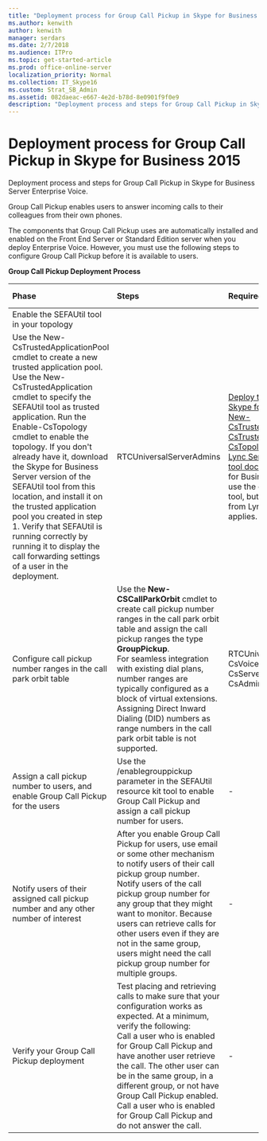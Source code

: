 ```yaml
---
title: "Deployment process for Group Call Pickup in Skype for Business 2015"
ms.author: kenwith
author: kenwith
manager: serdars
ms.date: 2/7/2018
ms.audience: ITPro
ms.topic: get-started-article
ms.prod: office-online-server
localization_priority: Normal
ms.collection: IT_Skype16
ms.custom: Strat_SB_Admin
ms.assetid: 082daeac-e667-4e2d-b78d-8e0901f9f0e9
description: "Deployment process and steps for Group Call Pickup in Skype for Business Server Enterprise Voice."
---
```


# Deployment process for Group Call Pickup in Skype for Business 2015
 
Deployment process and steps for Group Call Pickup in Skype for Business Server Enterprise Voice.
  
Group Call Pickup enables users to answer incoming calls to their colleagues from their own phones. 
  
 The components that Group Call Pickup uses are automatically installed and enabled on the Front End Server or Standard Edition server when you deploy Enterprise Voice. However, you must use the following steps to configure Group Call Pickup before it is available to users.
  
**Group Call Pickup Deployment Process**

|**Phase**|**Steps**|**Required groups and roles**|**Deployment documentation**|
|:-----|:-----|:-----|:-----|
|Enable the SEFAUtil tool in your topology  <br/> |
Use the New-CsTrustedApplicationPool  cmdlet to create a new trusted application pool. Use the New-CsTrustedApplication  cmdlet to specify the SEFAUtil tool as trusted application. Run the Enable-CsTopology  cmdlet to enable the topology. If you don't already have it, download the Skype for Business Server version of the SEFAUtil tool from this location, and install it on the trusted application pool you created in step 1. Verify that SEFAUtil is running correctly by running it to display the call forwarding settings of a user in the deployment. |RTCUniversalServerAdmins  <br/> |[Deploy the SEFAUtil tool in Skype for Business 2015](deploy-the-sefautil-tool.md) <br/> [New-CsTrustedApplicationPool](../../manage/management-shell/new-cstrustedapplicationpool.md)[New-CsTrustedApplication](../../manage/management-shell/new-cstrustedapplication.md)[Enable-CsTopology](../../manage/management-shell/enable-cstopology.md) <br/> [Lync Server 2013 resource kit tool documentation](https://technet.microsoft.com/en-us/library/jj945604%28v=ocs.15%29.aspx). (For Skype for Business Server you must use the current version of the tool, but this documentation from Lync Server 2013 still applies.  <br/> |
|Configure call pickup number ranges in the call park orbit table  <br/> |Use the **New-CSCallParkOrbit** cmdlet to create call pickup number ranges in the call park orbit table and assign the call pickup ranges the type **GroupPickup**.  <br/> For seamless integration with existing dial plans, number ranges are typically configured as a block of virtual extensions. Assigning Direct Inward Dialing (DID) numbers as range numbers in the call park orbit table is not supported.  <br/> |RTCUniversalServerAdmins  <br/> CsVoiceAdministrator  <br/> CsServerAdministrator  <br/> CsAdministrator  <br/> |[Create or modify a Group Call Pickup number range in Skype for Business 2015](create-or-modify-a-group-call-pickup-number-range.md) <br/> |
|Assign a call pickup number to users, and enable Group Call Pickup for the users  <br/> |Use the /enablegrouppickup parameter in the SEFAUtil resource kit tool to enable Group Call Pickup and assign a call pickup number for users.  <br/> |-  <br/> |[Enable Group Call Pickup for users and assign a group number in Skype for Business 2015](enable-group-call-pickup-for-users-and-assign-a-group-number.md) <br/> |
|Notify users of their assigned call pickup number and any other number of interest  <br/> |After you enable Group Call Pickup for users, use email or some other mechanism to notify users of their call pickup group number. Notify users of the call pickup group number for any group that they might want to monitor. Because users can retrieve calls for other users even if they are not in the same group, users might need the call pickup group number for multiple groups.  <br/> |-  <br/> ||
|Verify your Group Call Pickup deployment  <br/> | Test placing and retrieving calls to make sure that your configuration works as expected. At a minimum, verify the following: <br/>  Call a user who is enabled for Group Call Pickup and have another user retrieve the call. The other user can be in the same group, in a different group, or not have Group Call Pickup enabled. <br/>  Call a user who is enabled for Group Call Pickup and do not answer the call. <br/> |-  <br/> ||
   

